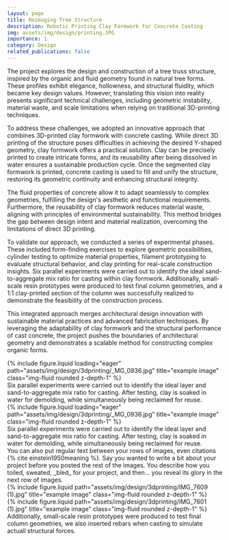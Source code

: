 ```yaml
---
layout: page
title: Reimaging Tree Structure
description: Robotic Printing Clay Formwork for Concrete Casting
img: assets/img/design/printing.JPG
importance: 1
category: Design
related_publications: false
---
```


The project explores the design and construction of a tree truss structure, inspired by the organic and fluid geometry found in natural tree forms. These profiles exhibit elegance, hollowness, and structural fluidity, which became key design values. However, translating this vision into reality presents significant technical challenges, including geometric instability, material waste, and scale limitations when relying on traditional 3D-printing techniques.

To address these challenges, we adopted an innovative approach that combines 3D-printed clay formwork with concrete casting. While direct 3D printing of the structure poses difficulties in achieving the desired Y-shaped geometry, clay formwork offers a practical solution. Clay can be precisely printed to create intricate forms, and its reusability after being dissolved in water ensures a sustainable production cycle. Once the segmented clay formwork is printed, concrete casting is used to fill and unify the structure, restoring its geometric continuity and enhancing structural integrity.

The fluid properties of concrete allow it to adapt seamlessly to complex geometries, fulfilling the design's aesthetic and functional requirements. Furthermore, the reusability of clay formwork reduces material waste, aligning with principles of environmental sustainability. This method bridges the gap between design intent and material realization, overcoming the limitations of direct 3D printing.

To validate our approach, we conducted a series of experimental phases. These included form-finding exercises to explore geometric possibilities, cylinder testing to optimize material properties, filament prototyping to evaluate structural behavior, and clay printing for real-scale construction insights. Six parallel experiments were carried out to identify the ideal sand-to-aggregate mix ratio for casting within clay formwork. Additionally, small-scale resin prototypes were produced to test final column geometries, and a 1:1 clay-printed section of the column was successfully realized to demonstrate the feasibility of the construction process.

This integrated approach merges architectural design innovation with sustainable material practices and advanced fabrication techniques. By leveraging the adaptability of clay formwork and the structural performance of cast concrete, the project pushes the boundaries of architectural geometry and demonstrates a scalable method for constructing complex organic forms.

<div class="row">
    <div class="col-sm mt-3 mt-md-0">
        {% include figure.liquid loading="eager" path="assets/img/design/3dprinting/_MG_0936.jpg" title="example image" class="img-fluid rounded z-depth-1" %}
    </div>
</div>
<div class="caption">
    Six parallel experiments were carried out to identify the ideal layer and sand-to-aggregate mix ratio for casting. After testing, clay is soaked in water for demolding, while simultaneously being reclaimed for reuse. 
</div>

<div class="row">
    <div class="col-sm mt-3 mt-md-0">
        {% include figure.liquid loading="eager" path="assets/img/design/3dprinting/_MG_0936.jpg" title="example image" class="img-fluid rounded z-depth-1" %}
    </div>
</div>
<div class="caption">
    Six parallel experiments were carried out to identify the ideal layer and sand-to-aggregate mix ratio for casting. After testing, clay is soaked in water for demolding, while simultaneously being reclaimed for reuse. 
</div>
You can also put regular text between your rows of images, even citations {% cite einstein1950meaning %}.
Say you wanted to write a bit about your project before you posted the rest of the images.
You describe how you toiled, sweated, _bled_ for your project, and then... you reveal its glory in the next row of images.

<div class="row justify-content-sm-center">
    <div class="col-sm-8 mt-3 mt-md-0">
        {% include figure.liquid path="assets/img/design/3dprinting/IMG_7609 (1).jpg" title="example image" class="img-fluid rounded z-depth-1" %}
    </div>
    <div class="col-sm-4 mt-3 mt-md-0">
        {% include figure.liquid path="assets/img/design/3dprinting/IMG_7601 (1).jpg" title="example image" class="img-fluid rounded z-depth-1" %}
    </div>
</div>
<div class="caption">
    Additionally, small-scale resin prototypes were produced to test final column geometries, we also inserted rebars when casting to simulate actuall structural forces.
</div>
